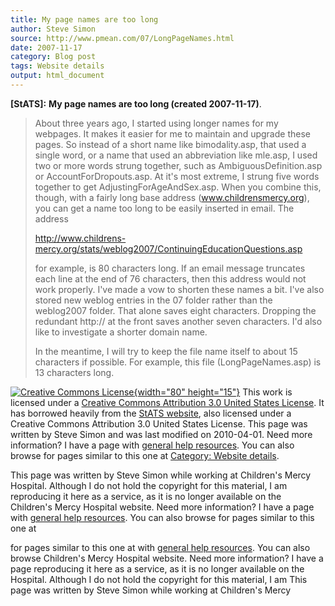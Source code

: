 ```yaml
---
title: My page names are too long
author: Steve Simon
source: http://www.pmean.com/07/LongPageNames.html
date: 2007-11-17
category: Blog post
tags: Website details
output: html_document
---
```

**[StATS]:** **My page names are too long (created
2007-11-17)**.

> About three years ago, I started using longer names for my webpages.
> It makes it easier for me to maintain and upgrade these pages. So
> instead of a short name like bimodality.asp, that used a single word,
> or a name that used an abbreviation like mle.asp, I used two or more
> words strung together, such as AmbiguousDefinition.asp or
> AccountForDropouts.asp. At it\'s most extreme, I strung five words
> together to get AdjustingForAgeAndSex.asp. When you combine this,
> though, with a fairly long base address (www.childrensmercy.org), you
> can get a name too long to be easily inserted in email. The address
>
> <http://www.childrens-mercy.org/stats/weblog2007/ContinuingEducationQuestions.asp>
>
> for example, is 80 characters long. If an email message truncates each
> line at the end of 76 characters, then this address would not work
> properly. I\'ve made a vow to shorten these names a bit. I\'ve also
> stored new weblog entries in the 07 folder rather than the weblog2007
> folder. That alone saves eight characters. Dropping the redundant
> http:// at the front saves another seven characters. I\'d also like to
> investigate a shorter domain name.
>
> In the meantime, I will try to keep the file name itself to about 15
> characters if possible. For example, this file (LongPageNames.asp) is
> 13 characters long.

[![Creative Commons
License](http://i.creativecommons.org/l/by/3.0/us/80x15.png){width="80"
height="15"}](http://creativecommons.org/licenses/by/3.0/us/) This work
is licensed under a [Creative Commons Attribution 3.0 United States
License](http://creativecommons.org/licenses/by/3.0/us/). It has
borrowed heavily from the [StATS
website](http://www.childrensmercy.org/stats), also licensed under a
Creative Commons Attribution 3.0 United States License. This page was
written by Steve Simon and was last modified on 2010-04-01. Need more
information? I have a page with [general help
resources](../GeneralHelp.html). You can also browse for pages similar
to this one at [Category: Website
details](../category/WebsiteDetails.html).

This page was written by Steve Simon while working at Children\'s Mercy
Hospital. Although I do not hold the copyright for this material, I am
reproducing it here as a service, as it is no longer available on the
Children\'s Mercy Hospital website. Need more information? I have a page
with [general help resources](../GeneralHelp.html). You can also browse
for pages similar to this one at
<!---More--->
for pages similar to this one at
with [general help resources](../GeneralHelp.html). You can also browse
Children\'s Mercy Hospital website. Need more information? I have a page
reproducing it here as a service, as it is no longer available on the
Hospital. Although I do not hold the copyright for this material, I am
This page was written by Steve Simon while working at Children\'s Mercy

<!---Do not use
**[StATS]:** **My page names are too long (created
This page was written by Steve Simon while working at Children\'s Mercy
Hospital. Although I do not hold the copyright for this material, I am
reproducing it here as a service, as it is no longer available on the
Children\'s Mercy Hospital website. Need more information? I have a page
with [general help resources](../GeneralHelp.html). You can also browse
for pages similar to this one at
--->


